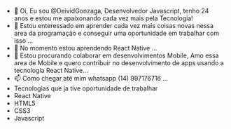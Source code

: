 - 👋 Oi, Eu sou @DeividGonzaga, Desenvolvedor Javascript, tenho 24 anos e estou me apaixonando cada vez mais pela Tecnologia!
- 👀 Estou enteressado em aprender cada vez mais coisas novas nessa area da programação e conseguir uma oportunidade em trabalhar com isso ...
- 🌱 No momento estou aprendendo React Native ...
- 💞️ Estou procurando colaborar em desenvolvimentos Mobile, Amo essa area de Mobile e quero contribuir no desenvolvimento de apps usando a tecnologia React Native...
- 📫 Como chegar até mim 
whatsapp (14) 997176716 ...
- Tecnologias que ja tive oportunidade de trabalhar 
- React Native
- HTML5
- CSS3
- Javascript


